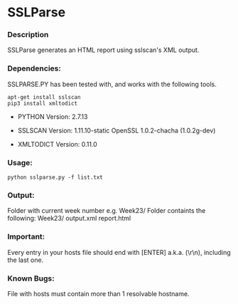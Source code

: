 # SSLParse

### Description
SSLParse generates an HTML report using sslscan's XML output.

### Dependencies:

SSLPARSE.PY has been tested with, and works with
the following tools.

```
apt-get install sslscan
pip3 install xmltodict
```

+ PYTHON
	Version: 2.7.13

+ SSLSCAN
	Version: 1.11.10-static
	OpenSSL 1.0.2-chacha (1.0.2g-dev)

+ XMLTODICT
	Version: 0.11.0


### Usage:
```
python sslparse.py -f list.txt
```
### Output:

Folder with current week number e.g. Week23/
Folder containts the following:
Week23/
	output.xml
	report.html
	
	
### Important:

Every entry in your hosts file should end with [ENTER] a.k.a. (\r\n), including the last one.


### Known Bugs:

File with hosts must contain more than 1 resolvable hostname.

